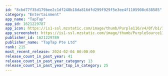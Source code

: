 ```yaml
---
id: "8cbd77f35d179bee2c1df248b18da816dfd299f929f5e3ee4f1105908c638585"
category: "Entertainment"
app_name: "TapTap"
app_id: 1621229787
app_icon: https://is1-ssl.mzstatic.com/image/thumb/Purple116/v4/0f/b1/18/0fb11808-3be2-8fca-f2ff-2963ccd4a6a7/AppIcon-0-0-1x_U007emarketing-0-0-0-7-0-0-sRGB-0-0-0-GLES2_U002c0-512MB-85-220-0-0.png/1024x1024bb.png
app_screenshot: https://is1-ssl.mzstatic.com/image/thumb/PurpleSource116/v4/5c/65/34/5c6534d2-6f14-5313-5baa-ef87547cc12f/d0d2d623-89b9-4b09-b955-f83090903584_e3886069420011fd4863421898e71ae3.png/1242x2688bb.png
publisher_id: 1621229789
publisher_name: "TapTap Pte Ltd"
rank: 215
most_recent_release: 2024-02-04 00:00:00
release_count_in_past_year: 41
release_count_in_past_year_category: 13
release_count_in_past_year_top_in_category: 25
---
```

